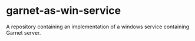 # garnet-as-win-service
A repository containing an implementation of a windows service containing Garnet server.
